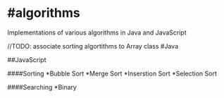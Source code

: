 #algorithms
==========


Implementations of various algorithms in Java and JavaScript

//TODO: associate sorting algortithms to Array class
#Java


##JavaScript

####Sorting
*Bubble Sort
*Merge Sort
*Inserstion Sort
*Selection Sort


####Searching
*Binary
